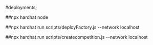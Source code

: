 #deployments;

##npx hardhat node

##npx hardhat run scripts/deployFactory.js --network localhost

##npx hardhat run scripts/createcompetition.js --network localhost


